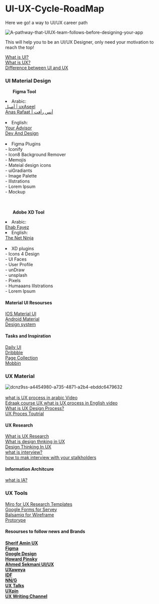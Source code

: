 # UI-UX-Cycle-RoadMap
Here we go! a way to UI/UX career path

![A-pathway-that-UIUX-team-follows-before-designing-your-app](https://user-images.githubusercontent.com/55780925/195993656-0567e4c5-74e8-4fee-85c7-fab1aa0834b1.png)

This will help you to be an UI/UX Designer, only need your motivation to reach the top!

<a href= "https://www.techtarget.com/searchapparchitecture/definition/user-interface-UI" > What is UI? </a> <br>
<a href= "https://www.interaction-design.org/literature/topics/ux-design"> What is UX? </a> <br>
<a href ="https://bootcamp.cvn.columbia.edu/blog/what-is-ux-design/#:~:text=UX%20and%20UI%20design%20are,of%20the%20UX%20design%20process."> Difference between UI and UX </a> 

<h3> UI Material Design </h3>
<ol> <B> Figma Tool </B> </ol>
  <li> Arabic: </li>
  <a href ="https://www.youtube.com/watch?v=62qluEMY7C4&list=PLIW7Uli0gP7h2wvikTq5zMh8PoOQWhlpw"> أصيل | uxAseel </a> <br>
  <a href ="https://www.youtube.com/watch?v=-8hP9M-EstY">Anas Rafaat | أنس رأفت </a> <br> <br>
  
  <li> English: </li>
  <a href ="https://www.youtube.com/watch?v=MOi9YiXpcDs&list=PL0KAnYbP6uAhxzOrSqwDVCdDQKckiWLxF"> Your Advisor </a> <br>
  <a href ="https://www.youtube.com/watch?v=YmdtXc_bzDw"> Dev And Design </a> <br> <br>
  
  <li> Figma Plugins </li>
  - Iconify <br>
  - Icon8 Background Remover <br>
  - Memojis <br>
  - Mateial design icons <br>
  - uiGradiants <br>
  - Image Palette <br>
  - Illstrations <br> 
  - Lorem Ipsum <br>
  - Mockup <br> <br>
  <br>
  <ul> <b> Adobe XD Tool </b> </ul> 
   <li> Arabic: </li>
   <a href="https://www.youtube.com/watch?v=4tvnBgZykto&list=PLjzhiGLyugKzxD2WKrI0riNZ9E6HoZYkH"> Ehab Fayez </a> <br>
   
   <li> English: </li>
   <a href="https://www.youtube.com/watch?v=0Q2s_zjSNR8&list=PL4cUxeGkcC9hOQFhUxCE8z1aB3OpwKXaJ"> The Net Ninja </a> <br> <br>
   
  <li> XD plugins </li>  
  - Icons 4 Design <br>
  - UI Faces <br>
  - User Profile <br>
  - unDraw <br>
  - unsplash <br>
  - Pixels <br>
  - Humaaans Illstrations <br> 
  - Lorem Ipsum <br>
  
  <h4> Material UI Resourses </h4>
  <a href ="https://developer.apple.com/design/"> IOS Material UI </a> <br>
  <a href="https://material.io/"> Android Material </a> <br>
  <a href ="https://xd.adobe.com/ideas/principles/design-systems/"> Design system </a>
   
   <h4> Tasks and Inspiration </h4>
   <a href ="https://dailyui.co"> Daily UI </a> <br>
   <a href ="https://dribbble.com/"> Dribbble </a> <br>
   <a href ="https://pagecollective.com/?ref=screenlane"> Page Collection </a> <br>
   <a href ="https://mobbin.com/browse/ios/apps"> Mobbin </a> <br>
   
   <h3> UX Material </h3>
   
   ![dcnz9ss-a4454980-a735-4871-a2b4-ebddc6479632](https://user-images.githubusercontent.com/55780925/195998567-b76ba85a-d042-4286-970a-1e4826664265.jpg) <br> <br>
<a href ="https://www.youtube.com/watch?v=0nAXnnctNrM"> what is UX process in arabic Video </a> <br> 
<a href="https://www.edraak.org/en/programs/course-v1:Edraak+UX1+2018_T1/"> Edraak course UX
<a href ="https://www.youtube.com/watch?v=rYH7AErVd7w"> what is UX process in English video </a> <br>
 <a href ="https://www.invisionapp.com/inside-design/6-stages-ux-process/"> What is UX Design Process? </a> <br>
 <a href ="https://www.youtube.com/watch?v=2IqfyV6zoCI&list=PLMDrOnfT8EAihDe2IzCk6OtXd5m9DJ7qy"> UX Proces Toutrial </a> <br>
 
 
  <h4> UX Research </h4>
  <a href="https://www.eleken.co/blog-posts/ux-research-process"> What is UX Research </a> <br>
  <a href ="https://www.youtube.com/watch?v=9dkGoWhgQBg"> What is design thnking in UX </a> <br>
  <a href ="https://www.interaction-design.org/literature/topics/design-thinking#:~:text=Design%20thinking%20is%20a%20non,are%20ill%2Ddefined%20or%20unknown."> Design Thinking In UX </a> <br>
  <a href ="https://www.interaction-design.org/literature/article/how-to-conduct-user-interviews"> what is interview? </a> <br>
  <a href="https://www.youtube.com/watch?v=auQCdrRfYas"> how to mak interview with your stalkholders </a> <br> 
 
  <h4> Information Architcure </h4>
  <a href="https://www.toptal.com/designers/ia/guide-to-information-architecture#:~:text=Information%20architecture%20(IA)%20is%2C,behaviors%2C%20content%2C%20and%20flows."> what is IA? </a> <br>
 
 <h3> UX Tools </h3>
 <a href= "https://miro.com/app/dashboard/"> Miro for UX Research Templates </a> <br>
 <a href="https://www.google.com/forms/about/"> Google Forms for Servey </a> <br>
 <a href="https://balsamiq.com/"> Balsamiq for Wireframe </a> <br>
 <a href ="https://proto.io/"> Protorype </a> <br>
 
 <h4> Resourses to follow news and Brands <h4>
  <a href ="https://www.youtube.com/c/SherifAminUXDesigner/featured"> Sherif Amin UX </a> <br>
  <a href ="https://www.youtube.com/c/Figmadesign"> Figma </a> <br>
  <a href ="https://www.youtube.com/c/googledesign"> Google Design </a> <br>
  <a href ="https://www.youtube.com/howardpinsky"> Howard Pinsky <//a> <br>
   <a href="https://www.youtube.com/c/AhmadMSekmani"> Ahmed Sekmani UI/UX </a> <br>
  <a href ="https://www.facebook.com/groups/188850591141932"> UXaweya </a> <br>
  <a href ="https://www.interaction-design.org/"> IDF </a> <br>
  <a href ="https://www.nngroup.com/"> NN/G </a> <br>
  <a href ="https://www.uxtalks.in/"> UX Talks </a> <br>
  <a href ="https://www.uxpin.com/"> UXpin </a> <br>
  <a href ="https://www.youtube.com/channel/UCC5Zotku6ESMRsCBiC9UeYA"> UX Writing Channel </a> <br>
  
 
   
  

